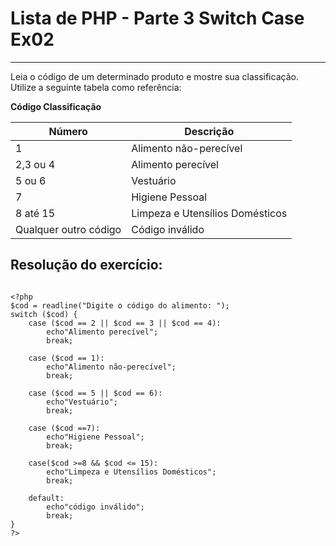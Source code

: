 # Lista de PHP - Parte 3 Switch Case Ex02

***

Leia o código de um determinado produto e mostre sua classificação. Utilize a seguinte tabela como referência:

**Código Classificação**

Número | Descrição
---|---|
|1 | Alimento não-perecível
|2,3 ou 4 | Alimento perecível
|5 ou 6 | Vestuário
|7 | Higiene Pessoal
|8 até 15 | Limpeza e Utensílios Domésticos
|Qualquer outro código | Código inválido

## Resolução do exercício:

```

<?php
$cod = readline("Digite o código do alimento: ");
switch ($cod) {
    case ($cod == 2 || $cod == 3 || $cod == 4):
        echo"Alimento perecível";
        break;
    
    case ($cod == 1):
        echo"Alimento não-perecível";
        break;
        
    case ($cod == 5 || $cod == 6):
        echo"Vestuário";
        break;
        
    case ($cod ==7):
        echo"Higiene Pessoal";
        break;
        
    case($cod >=8 && $cod <= 15):
        echo"Limpeza e Utensílios Domésticos";
        break;
        
    default:
        echo"código inválido";
        break;
}
?>

```